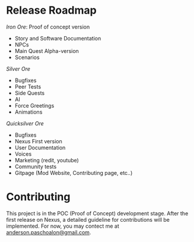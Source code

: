 # Release Roadmap

*Iron Ore*: Proof of concept version 
- Story and Software Documentation
- NPCs
- Main Quest Alpha-version
- Scenarios

*Silver Ore*
- Bugfixes
- Peer Tests
- Side Quests
- AI
- Force Greetings
- Animations  

*Quicksilver Ore*
- Bugfixes
- Nexus First version
- User Documentation
- Voices
- Marketing (redit, youtube)
- Community tests
- Gitpage (Mod Website, Contributing page, etc..)

# Contributing

This project is in the POC (Proof of Concept) development stage. After the first release on Nexus, a detailed guideline for contributions will be implemented. For now, you may contect me at anderson.paschoalon@gmail.com.
